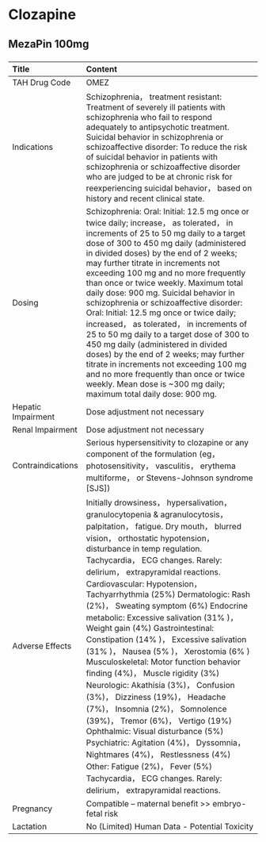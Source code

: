 # Clozapine

## MezaPin 100mg

##### 

| Title              | Content                                                                                                                                                                                                                                                                                                                                                                                                                                                                                                                                                                                                                                                                                                                                                                                                                                                                                                                                                                                                  |
|:-------------------|:---------------------------------------------------------------------------------------------------------------------------------------------------------------------------------------------------------------------------------------------------------------------------------------------------------------------------------------------------------------------------------------------------------------------------------------------------------------------------------------------------------------------------------------------------------------------------------------------------------------------------------------------------------------------------------------------------------------------------------------------------------------------------------------------------------------------------------------------------------------------------------------------------------------------------------------------------------------------------------------------------------|
| TAH Drug Code      | OMEZ                                                                                                                                                                                                                                                                                                                                                                                                                                                                                                                                                                                                                                                                                                                                                                                                                                                                                                                                                                                                     |
| Indications        | Schizophrenia， treatment resistant: Treatment of severely ill patients with schizophrenia who fail to respond adequately to antipsychotic treatment. Suicidal behavior in schizophrenia or schizoaffective disorder: To reduce the risk of suicidal behavior in patients with schizophrenia or schizoaffective disorder who are judged to be at chronic risk for reexperiencing suicidal behavior， based on history and recent clinical state.                                                                                                                                                                                                                                                                                                                                                                                                                                                                                                                                                         |
| Dosing             | Schizophrenia: Oral: Initial: 12.5 mg once or twice daily; increase， as tolerated， in increments of 25 to 50 mg daily to a target dose of 300 to 450 mg daily (administered in divided doses) by the end of 2 weeks; may further titrate in increments not exceeding 100 mg and no more frequently than once or twice weekly. Maximum total daily dose: 900 mg. Suicidal behavior in schizophrenia or schizoaffective disorder: Oral: Initial: 12.5 mg once or twice daily; increased， as tolerated， in increments of 25 to 50 mg daily to a target dose of 300 to 450 mg daily (administered in divided doses) by the end of 2 weeks; may further titrate in increments not exceeding 100 mg and no more frequently than once or twice weekly. Mean dose is ~300 mg daily; maximum total daily dose: 900 mg.                                                                                                                                                                                        |
| Hepatic Impairment | Dose adjustment not necessary                                                                                                                                                                                                                                                                                                                                                                                                                                                                                                                                                                                                                                                                                                                                                                                                                                                                                                                                                                            |
| Renal Impairment   | Dose adjustment not necessary                                                                                                                                                                                                                                                                                                                                                                                                                                                                                                                                                                                                                                                                                                                                                                                                                                                                                                                                                                            |
| Contraindications  | Serious hypersensitivity to clozapine or any component of the formulation (eg， photosensitivity， vasculitis， erythema multiforme， or Stevens-Johnson syndrome [SJS])                                                                                                                                                                                                                                                                                                                                                                                                                                                                                                                                                                                                                                                                                                                                                                                                                                 |
| Adverse Effects    | Initially drowsiness， hypersalivation， granulocytopenia & agranulocytosis， palpitation， fatigue. Dry mouth， blurred vision， orthostatic hypotension， disturbance in temp regulation. Tachycardia， ECG changes. Rarely: delirium， extrapyramidal reactions. Cardiovascular: Hypotension， Tachyarrhythmia (25%) Dermatologic: Rash (2%)， Sweating symptom (6%) Endocrine metabolic: Excessive salivation (31% )， Weight gain (4%) Gastrointestinal: Constipation (14% )， Excessive salivation (31% )， Nausea (5% )， Xerostomia (6% ) Musculoskeletal: Motor function behavior finding (4%)， Muscle rigidity (3%) Neurologic: Akathisia (3%)， Confusion (3%)， Dizziness (19%)， Headache (7%)， Insomnia (2%)， Somnolence (39%)， Tremor (6%)， Vertigo (19%) Ophthalmic: Visual disturbance (5%) Psychiatric: Agitation (4%)， Dyssomnia， Nightmares (4%)， Restlessness (4%) Other: Fatigue (2%)， Fever (5%) Tachycardia， ECG changes. Rarely: delirium， extrapyramidal reactions. |
| Pregnancy          | Compatible – maternal benefit >> embryo-fetal risk                                                                                                                                                                                                                                                                                                                                                                                                                                                                                                                                                                                                                                                                                                                                                                                                                                                                                                                                                       |
| Lactation          | No (Limited) Human Data - Potential Toxicity                                                                                                                                                                                                                                                                                                                                                                                                                                                                                                                                                                                                                                                                                                                                                                                                                                                                                                                                                             |

